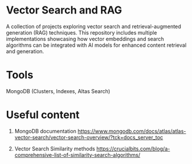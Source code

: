 # Vector Search and RAG
A collection of projects exploring vector search and retrieval-augmented generation (RAG) techniques. This repository includes multiple implementations showcasing how vector embeddings and search algorithms can be integrated with AI models for enhanced content retrieval and generation.

# Tools
MongoDB (Clusters, Indexes, Altas Search)

# Useful content

1. MongoDB documentation
  https://www.mongodb.com/docs/atlas/atlas-vector-search/vector-search-overview/?tck=docs_server_toc

2. Vector Search Similarity methods
  https://crucialbits.com/blog/a-comprehensive-list-of-similarity-search-algorithms/
